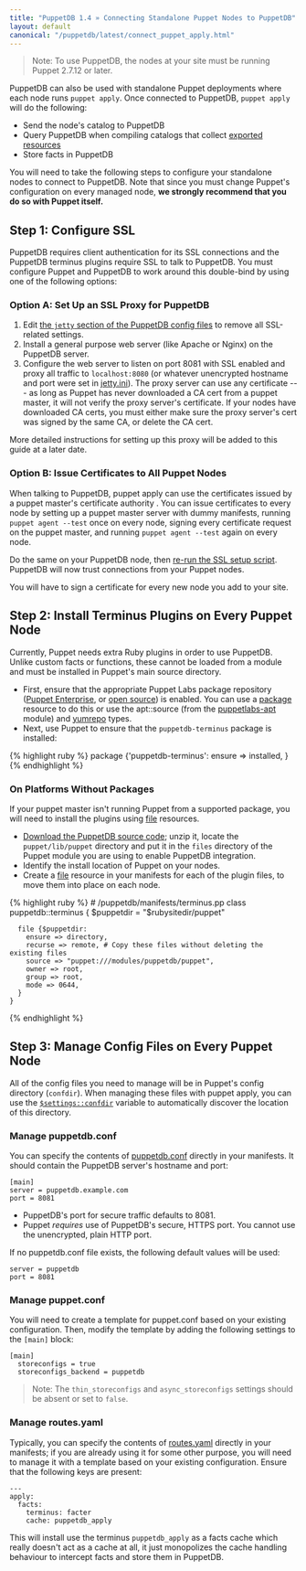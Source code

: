 ```yaml
---
title: "PuppetDB 1.4 » Connecting Standalone Puppet Nodes to PuppetDB"
layout: default
canonical: "/puppetdb/latest/connect_puppet_apply.html"
---
```


[exported]: /puppet/2.7/reference/lang_exported.html
[package]: /references/latest/type.html#package
[file]: /references/latest/type.html#file
[yumrepo]: /references/latest/type.html#yumrepo
[apt]: http://forge.puppetlabs.com/puppetlabs/apt
[puppetdb_download]: http://downloads.puppetlabs.com/puppetdb
[puppetdb_conf]: /guides/configuring.html#puppetdbconf
[routes_yaml]: /guides/configuring.html#routesyaml
[exported]: /puppet/2.7/reference/lang_exported.html
[jetty]: ./configure.html#jetty-http-settings
[settings_namespace]: /puppet/2.7/reference/lang_variables.html#master-set-variables
[ssl_script]: ./install_from_source.html#step-3-option-a-run-the-ssl-configuration-script

> Note:  To use PuppetDB, the nodes at your site must be running Puppet 2.7.12 or later.

PuppetDB can also be used with standalone Puppet deployments where each node runs `puppet apply`. Once connected to PuppetDB, `puppet apply` will do the following:

* Send the node's catalog to PuppetDB
* Query PuppetDB when compiling catalogs that collect [exported resources][exported]
* Store facts in PuppetDB

You will need to take the following steps to configure your standalone nodes to connect to PuppetDB. Note that since you must change Puppet's configuration on every managed node, **we strongly recommend that you do so with Puppet itself.** 

## Step 1: Configure SSL

PuppetDB requires client authentication for its SSL connections and the PuppetDB terminus plugins require SSL to talk to PuppetDB. You must configure Puppet and PuppetDB to work around this double-bind by using one of the following options:

### Option A: Set Up an SSL Proxy for PuppetDB

1. Edit [the `jetty` section of the PuppetDB config files][jetty] to remove all SSL-related settings.
2. Install a general purpose web server (like Apache or Nginx) on the PuppetDB server.
3. Configure the web server to listen on port 8081 with SSL enabled and proxy all traffic to `localhost:8080` (or whatever unencrypted hostname and port were set in [jetty.ini][jetty]). The proxy server can use any certificate --- as long as Puppet has never downloaded a CA cert from a puppet master, it will not verify the proxy server's certificate. If your nodes have downloaded CA certs, you must either make sure the proxy server's cert was signed by the same CA, or delete the CA cert. 

<!--TODO-->More detailed instructions for setting up this proxy will be added to this guide at a later date.

### Option B: Issue Certificates to All Puppet Nodes

When talking to PuppetDB, puppet apply can use the certificates issued by a puppet master's certificate authority . You can issue certificates to every node by setting up a puppet master server with dummy manifests, running `puppet agent --test` once on every node, signing every certificate request on the puppet master, and running `puppet agent --test` again on every node.

Do the same on your PuppetDB node, then [re-run the SSL setup script][ssl_script]. PuppetDB will now trust connections from your Puppet nodes.

You will have to sign a certificate for every new node you add to your site. 


## Step 2: Install Terminus Plugins on Every Puppet Node

Currently, Puppet needs extra Ruby plugins in order to use PuppetDB. Unlike custom facts or functions, these cannot be loaded from a module and must be installed in Puppet's main source directory. 

* First, ensure that the appropriate Puppet Labs package repository ([Puppet Enterprise](/guides/puppetlabs_package_repositories.html#puppet-enterprise-repositories), or [open source](/guides/puppetlabs_package_repositories.html#open-source-repositories)) is enabled. You can use a [package][] resource to do this or use the apt::source (from the [puppetlabs-apt][apt] module) and [yumrepo][] types. 
* Next, use Puppet to ensure that the `puppetdb-terminus` package is installed:

{% highlight ruby %}
    package {'puppetdb-terminus':
      ensure => installed,
    }
{% endhighlight %}


### On Platforms Without Packages

If your puppet master isn't running Puppet from a supported package, you will need to install the plugins using [file][] resources. 

* [Download the PuppetDB source code][puppetdb_download]; unzip it, locate the `puppet/lib/puppet` directory and put it in the `files` directory of the Puppet module you are using to enable PuppetDB integration.
* Identify the install location of Puppet on your nodes.
* Create a [file][] resource in your manifests for each of the plugin files, to move them into place on each node. 

{% highlight ruby %}
    # <modulepath>/puppetdb/manifests/terminus.pp
    class puppetdb::terminus {
      $puppetdir = "$rubysitedir/puppet"
      
      file {$puppetdir:
        ensure => directory,
        recurse => remote, # Copy these files without deleting the existing files
        source => "puppet:///modules/puppetdb/puppet",
        owner => root,
        group => root,
        mode => 0644,
      }
    }
{% endhighlight %}

## Step 3: Manage Config Files on Every Puppet Node

All of the config files you need to manage will be in Puppet's config directory (`confdir`). When managing these files with puppet apply, you can use the [`$settings::confdir`][settings_namespace] variable to automatically discover the location of this directory.

### Manage puppetdb.conf

You can specify the contents of [puppetdb.conf][puppetdb_conf] directly in your manifests. It should contain the PuppetDB server's hostname and port:

    [main]
    server = puppetdb.example.com
    port = 8081

* PuppetDB's port for secure traffic defaults to 8081.
* Puppet _requires_ use of PuppetDB's secure, HTTPS port. You cannot use the unencrypted, plain HTTP port.

If no puppetdb.conf file exists, the following default values will be used:

    server = puppetdb
    port = 8081

### Manage puppet.conf

You will need to create a template for puppet.conf based on your existing configuration. Then, modify the template by adding the following settings to the `[main]` block:

    [main]
      storeconfigs = true
      storeconfigs_backend = puppetdb

> Note: The `thin_storeconfigs` and `async_storeconfigs` settings should be absent or set to `false`.

### Manage routes.yaml

Typically, you can specify the contents of [routes.yaml][routes_yaml] directly in your manifests; if you are already using it for some other purpose, you will need to manage it with a template based on your existing configuration. Ensure that the following keys are present:

    ---
    apply:
      facts:
        terminus: facter
        cache: puppetdb_apply

This will install use the terminus `puppetdb_apply` as a facts cache which really doesn't act as a cache at all, it just monopolizes the cache handling behaviour to intercept facts and store them in PuppetDB.
